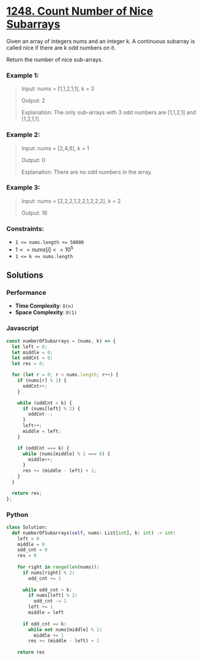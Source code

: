 # [1248. Count Number of Nice Subarrays](https://leetcode.com/problems/count-number-of-nice-subarrays/description/)

Given an array of integers nums and an integer k. A continuous subarray is called nice if there are k odd numbers on it.

Return the number of nice sub-arrays.

 
### Example 1:
> Input: nums = [1,1,2,1,1], k = 3
>
> Output: 2
>
> Explanation: The only sub-arrays with 3 odd numbers are [1,1,2,1] and [1,2,1,1].


### Example 2:
> Input: nums = [2,4,6], k = 1
>
> Output: 0
>
> Explanation: There are no odd numbers in the array.


### Example 3:
> Input: nums = [2,2,2,1,2,2,1,2,2,2], k = 2
>
> Output: 16
 

### Constraints:
- `1 <= nums.length <= 50000`
- $1 <= nums[i] <= 10^{5}$
- `1 <= k <= nums.length`


## Solutions

### Performance

- **Time Complexity**: `O(n)`
- **Space Complexity**: `O(1)`

### Javascript
```javascript
const numberOfSubarrays = (nums, k) => {
  let left = 0;
  let middle = 0;
  let oddCnt = 0;
  let res = 0;

  for (let r = 0; r < nums.length; r++) {
    if (nums[r] % 2) {
      oddCnt++;
    }

    while (oddCnt > k) {
      if (nums[left] % 2) {
        oddCnt--;
      }
      left++;
      middle = left;
    }

    if (oddCnt === k) {
      while (nums[middle] % 2 === 0) {
        middle++;
      }
      res += (middle - left) + 1;
    }
  }

  return res;
};
```

### Python
```python
class Solution:
  def numberOfSubarrays(self, nums: List[int], k: int) -> int:
    left = 0
    middle = 0
    odd_cnt = 0
    res = 0
  
    for right in range(len(nums)):
      if nums[right] % 2:
        odd_cnt += 1
      
      while odd_cnt > k:
        if nums[left] % 2:
          odd_cnt -= 1
        left += 1
        middle = left
        
      if odd_cnt == k:
        while not nums[middle] % 2:
          middle += 1
        res += (middle - left) + 1
      
    return res
```